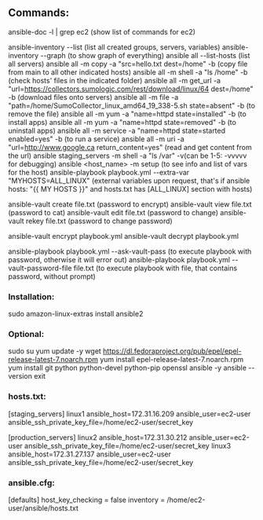 <!-- Amazon Linux 2 -->

## Commands:

ansible-doc -l | grep ec2 (show list of commands for ec2)

ansible-inventory --list (list all created groups, servers, variables)
ansible-inventory --graph (to show graph of everything)
ansible all --list-hosts (list all servers)
ansible all -m copy -a "src=hello.txt dest=/home" -b (copy file from main to all other indicated hosts)
ansible all -m shell -a "ls /home" -b (check hosts' files in the indicated folder)
ansible all -m get_url -a "url=https://collectors.sumologic.com/rest/download/linux/64 dest=/home" -b (download files onto servers)
ansible all -m file -a "path=/home/SumoCollector_linux_amd64_19_338-5.sh state=absent" -b (to remove the file)
ansible all -m yum -a "name=httpd state=installed" -b (to install apps)
ansible all -m yum -a "name=httpd state=removed" -b (to uninstall apps)
ansible all -m service -a "name=httpd state=started enabled=yes" -b (to run a service)
ansible all -m uri -a "url=http://www.google.ca return_content=yes" (read and get content from the url)
ansible staging_servers -m shell -a "ls /var" -v(can be 1-5: -vvvvv for debugging)
ansible <host_name> -m setup (to see info and list of vars for the host)
ansible-playbook playbook.yml --extra-var "MYHOSTS=ALL_LINUX" (external variables upon request, that's if ansible hosts: "{{ MY HOSTS }}" and hosts.txt has [ALL_LINUX] section with hosts)

<!-- regular files encryption -->

ansible-vault create file.txt (password to encrypt)
ansible-vault view file.txt (password to cat)
ansible-vault edit file.txt (password to change)
ansible-vault rekey file.txt (password to change password)

<!-- yml files encryption -->

ansible-vault encrypt playbook.yml
ansible-vault decrypt playbook.yml

ansible-playbook playbook.yml --ask-vault-pass (to execute playbook with password, otherwise it will error out)
ansible-playbook playbook.yml --vault-password-file file.txt (to execute playbook with file, that contains password, without prompt)

<!-- sudo amazon-linux-extras install ansible2 -->

### Installation:

sudo amazon-linux-extras install ansible2

### Optional:

sudo su
yum update -y
wget https://dl.fedoraproject.org/pub/epel/epel-release-latest-7.noarch.rpm
yum install epel-release-latest-7.noarch.rpm
yum install git python python-devel python-pip openssl ansible -y
ansible --version
exit

### hosts.txt:

[staging_servers]
linux1 ansible_host=172.31.16.209 ansible_user=ec2-user ansible_ssh_private_key_file=/home/ec2-user/secret_key

[production_servers]
linux2 ansible_host=172.31.30.212 ansible_user=ec2-user ansible_ssh_private_key_file=/home/ec2-user/secret_key
linux3 ansible_host=172.31.27.137 ansible_user=ec2-user ansible_ssh_private_key_file=/home/ec2-user/secret_key

<!-- before cfg file: ansible -i hosts.txt all -m ping -->

### ansible.cfg:

[defaults]
host_key_checking = false
inventory = /home/ec2-user/ansible/hosts.txt

<!-- after cfg file: ansible all -m ping -->
